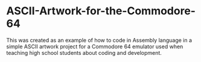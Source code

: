 # ASCII-Artwork-for-the-Commodore-64

This was created as an example of how to code in Assembly language in a simple ASCII artwork project for a Commodore 64 emulator used when
teaching high school students about coding and development.

